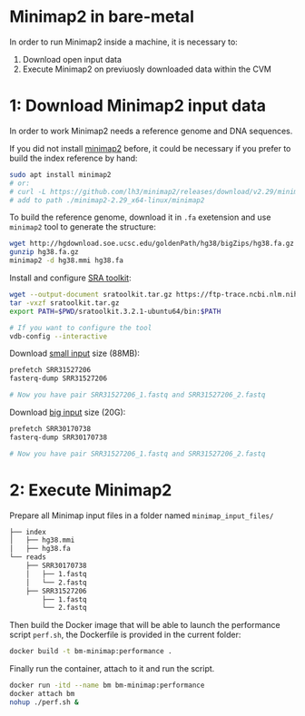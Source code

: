 # Minimap2 in bare-metal
In order to run Minimap2 inside a machine, it is necessary to:

1. Download open input data
2. Execute Minimap2 on previuosly downloaded data within the CVM

# 1: Download Minimap2 input data
In order to work Minimap2 needs a reference genome and DNA sequences.

If you did not install [minimap2](https://github.com/lh3/minimap2) before, it could be necessary if you prefer to build the index reference by hand:
```bash
sudo apt install minimap2
# or: 
# curl -L https://github.com/lh3/minimap2/releases/download/v2.29/minimap2-2.29_x64-linux.tar.bz2 | tar -jxvf -
# add to path ./minimap2-2.29_x64-linux/minimap2
```

To build the reference genome, download it in `.fa` exetension and use `minimap2` tool to generate the structure:
```bash
wget http://hgdownload.soe.ucsc.edu/goldenPath/hg38/bigZips/hg38.fa.gz
gunzip hg38.fa.gz
minimap2 -d hg38.mmi hg38.fa
```

Install and configure [SRA toolkit](https://github.com/ncbi/sra-tools/wiki):
```bash
wget --output-document sratoolkit.tar.gz https://ftp-trace.ncbi.nlm.nih.gov/sra/sdk/current/sratoolkit.current-ubuntu64.tar.gz
tar -vxzf sratoolkit.tar.gz
export PATH=$PWD/sratoolkit.3.2.1-ubuntu64/bin:$PATH

# If you want to configure the tool
vdb-config --interactive
```

Download [small input](https://trace.ncbi.nlm.nih.gov/Traces/index.html?view=run_browser&acc=SRR31527206&display=download) size (88MB):
```bash
prefetch SRR31527206
fasterq-dump SRR31527206

# Now you have pair SRR31527206_1.fastq and SRR31527206_2.fastq
```

Download [big input](https://trace.ncbi.nlm.nih.gov/Traces/index.html?view=run_browser&acc=SRR30170738&display=download) size (20G):
```bash
prefetch SRR30170738
fasterq-dump SRR30170738

# Now you have pair SRR31527206_1.fastq and SRR31527206_2.fastq
```

# 2: Execute Minimap2
Prepare all Minimap input files in a folder named `minimap_input_files/`
```bash
├── index
│   ├── hg38.mmi
│   ├── hg38.fa
└── reads
    ├── SRR30170738
    │   ├── 1.fastq
    │   └── 2.fastq
    ├── SRR31527206
        ├── 1.fastq
        └── 2.fastq
```

Then build the Docker image that will be able to launch the performance script `perf.sh`, the Dockerfile is provided in the current folder:
```bash
docker build -t bm-minimap:performance .
```

Finally run the container, attach to it and run the script.
```bash
docker run -itd --name bm bm-minimap:performance
docker attach bm
nohup ./perf.sh &
```